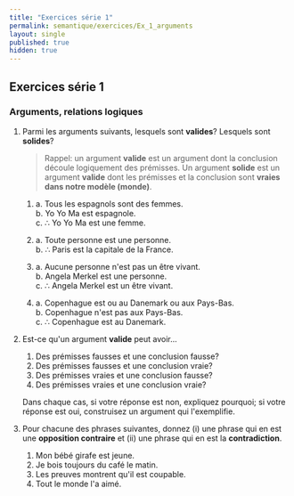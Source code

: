 ```yaml
---
title: "Exercices série 1"
permalink: semantique/exercices/Ex_1_arguments
layout: single
published: true
hidden: true
---
```


## Exercices série 1

### Arguments, relations logiques

1. Parmi les arguments suivants, lesquels sont **valides**? Lesquels sont **solides**?

    > Rappel: un argument **valide** est un argument dont la conclusion découle logiquement des prémisses. Un argument **solide** est un argument **valide** dont les prémisses et la conclusion sont **vraies dans notre modèle (monde)**.

   1. a. Tous les espagnols sont des femmes.  
   b. Yo Yo Ma est espagnole.  
   c. $\therefore$ Yo Yo Ma est une femme.

   2. a. Toute personne est une personne.  
   b. $\therefore$ Paris est la capitale de la France.

   3. a. Aucune personne n'est pas un être vivant.  
   b. Angela Merkel est une personne.  
   c. $\therefore$ Angela Merkel est un être vivant.

   4. a. Copenhague est ou au Danemark ou aux Pays-Bas.  
   b. Copenhague n'est pas aux Pays-Bas.  
   c. $\therefore$ Copenhague est au Danemark.

1. Est-ce qu'un argument **valide** peut avoir...

   1. Des prémisses fausses et une conclusion fausse?
   2. Des prémisses fausses et une conclusion vraie?
   3. Des prémisses vraies et une conclusion fausse?
   4. Des prémisses vraies et une conclusion vraie?

   Dans chaque cas, si votre réponse est non, expliquez pourquoi; si votre réponse est oui, construisez un argument qui l'exemplifie.

3. Pour chacune des phrases suivantes, donnez (i) une phrase qui en est une **opposition contraire** et (ii) une phrase qui en est la **contradiction**.
   
   1. Mon bébé girafe est jeune.
   2. Je bois toujours du café le matin.
   3. Les preuves montrent qu'il est coupable.
   4. Tout le monde l'a aimé.
